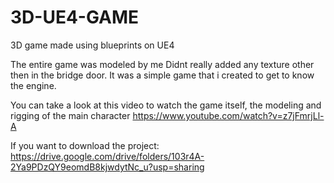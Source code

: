 # 3D-UE4-GAME
3D game made using blueprints on UE4

The entire game was modeled by me
Didnt really added any texture other then in the bridge door.
It was a simple game that i created to get to know the engine.

You can take a look at this video to watch the game itself, the modeling and rigging of the main character
https://www.youtube.com/watch?v=z7jFmrjLl-A

If you want to download the project:
https://drive.google.com/drive/folders/103r4A-2Ya9PDzQY9eomdB8kjwdytNc_u?usp=sharing
